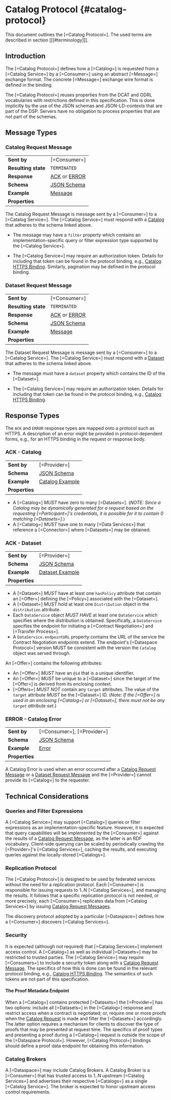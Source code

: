 # Catalog Protocol {#catalog-protocol}

This document outlines the [=Catalog Protocol=]. The used terms are described in section [[[#terminology]]].

## Introduction

The [=Catalog Protocol=] defines how a [=Catalog=] is requested from a [=Catalog Service=] by a [=Consumer=] using an
abstract [=Message=] exchange format. The concrete [=Message=] exchange wire format is defined in the binding.

The [=Catalog Protocol=] reuses properties from the DCAT and ODRL vocabularies with restrictions defined in this
specification. This is done implicitly by the use of the JSON schemas and JSON-LD-contexts that are part of the DSP.
Servers have no obligation to process properties that are not part of the schemas.

## Message Types

### Catalog Request Message

|                     |                                                                                             |
|---------------------|---------------------------------------------------------------------------------------------|
| **Sent by**         | [=Consumer=]                                                                                |
| **Resulting state** | `TERMINATED`                                                                                |
| **Response**        | [ACK](#ack-catalog) or [ERROR](#error-catalog-error)                                        |
| **Schema**          | [JSON Schema](message/schema/catalog-request-message-schema.json)                           |
| **Example**         | [Message](message/example/catalog-request-message.json)                                     |
| **Properties**      | <p data-include="message/table/catalogrequestmessage.html" data-include-format="html"></p> |

The Catalog Request Message is message sent by a [=Consumer=] to
a [=Catalog Service=].
The [=Catalog Service=] must respond with a [Catalog](#ack-catalog) that adheres to the schema linked above.

- The message may have a `filter` property which contains an implementation-specific query or filter expression type
  supported by the [=Catalog Service=].

- The [=Catalog Service=] may require an authorization token. Details for
  including that token can be found in the protocol binding, e.g., [Catalog HTTPS Binding](#catalog-https-binding).
  Similarly, pagination may be defined in the protocol binding.

### Dataset Request Message

|                     |                                                                                             |
|---------------------|---------------------------------------------------------------------------------------------|
| **Sent by**         | [=Consumer=]                                                                                |
| **Resulting state** | `TERMINATED`                                                                                |
| **Response**        | [ACK](#ack-catalog) or [ERROR](#error-catalog-error)                                        |
| **Schema**          | [JSON Schema](message/schema/dataset-request-message-schema.json)                           |
| **Example**         | [Message](message/example/dataset-request-message.json)                                     |
| **Properties**      | <p data-include="message/table/datasetrequestmessage.html" data-include-format="html"></p> |

The Dataset Request Message is message sent by a [=Consumer=] to
a [=Catalog Service=].
The [=Catalog Service=] must respond with a [Dataset](#ack-dataset) that adheres to the schema linked above.

- The message must have a `dataset` property which contains the ID of the [=Dataset=].

- The [=Catalog Service=] may require an authorization token. Details for
  including that token can be found in the protocol binding, e.g., [Catalog HTTPS Binding](#catalog-https-binding).

## Response Types

The `ACK` and `ERROR` response types are mapped onto a protocol such as HTTPS. A description of an error might be
provided in protocol-dependent forms, e.g., for an HTTPS binding in the request or response body.

### ACK - Catalog

|                |                                                                                  |
|----------------|----------------------------------------------------------------------------------|
| **Sent by**    | [=Provider=]                                                                     |
| **Schema**     | [JSON Schema](message/schema/catalog-schema.json)                                |
| **Example**    | [Catalog Example](message/example/catalog.json)                                  |
| **Properties**      | <p data-include="message/table/rootcatalog.html" data-include-format="html"></p> |

* A [=Catalog=] _MUST_ have zero to many [=Datasets=]. (_NOTE: Since a Catalog may be dynamically generated for a request based on the requesting [=Participant=]'s credentials, it is possible for it to contain 0 matching [=Datasets=]._)
* A [=Catalog=] _MUST_ have one to many [=Data Services=] that reference a [=Connector=] where [=Datasets=] may be obtained.

### ACK - Dataset

|                |                                                                               |
|----------------|-------------------------------------------------------------------------------|
| **Sent by**    | [=Provider=]                                                                  |
| **Schema**     | [JSON Schema](message/schema/dataset-schema.json)                             |
| **Example**    | [Dataset Example](message/example/dataset.json)                               |
| **Properties**      | <p data-include="message/table/dataset.html" data-include-format="html"></p> |

* A [=Dataset=] _MUST_ have at least one `hasPolicy` attribute that contain an [=Offer=] defining the [=Policy=] associated with the [=Dataset=].
* A [=Dataset=] _MUST_ hold at least one `Distribution` object in the `distribution` attribute.
* Each `DataService` object _MUST HAVE_ at least one `DataService` which specifies where the distribution is obtained. 
  Specifically, a `DataService` specifies the endpoint for initiating a [=Contract Negotiation=] and [=Transfer Process=].
* A `DataService.endpointURL` property contains the URL of the service the Contract Negotiation endpoints extend. The
  endpoint's [=Dataspace Protocol=] version MUST be consistent with the version the `Catalog` object was served through.

An [=Offer=] contains the following attributes:

* An [=Offer=] _MUST_ have an `@id` that is a unique identifier.
* An [=Offer=] _MUST_ be unique to a [=Dataset=] since the target of the [=Offer=] is derived from its enclosing context.
* [=Offers=] _MUST NOT_ contain any `target` attributes. The value of the `target` attribute _MUST_ be the [=Dataset=] ID. (_Note: If the [=Offer=] is used in an enclosing [=Catalog=] or [=Dataset=], there must not be any `target` attribute set._)

### ERROR - Catalog Error

|                |                                                                                    |
|----------------|------------------------------------------------------------------------------------|
| **Sent by**    | [=Consumer=], [=Provider=]                                                         |
| **Schema**     | [JSON Schema](message/schema/catalog-error-schema.json)                            |
| **Example**    | [Error](message/example/catalog-error.json)                                        |
| **Properties**      | <p data-include="message/table/catalogerror.html" data-include-format="html"></p> |

A Catalog Error is used when an error occurred after a [Catalog Request Message](#catalog-request-message) or
a [Dataset Request Message](#dataset-request-message) and the [=Provider=] cannot
provide its [=Catalog=] to the requester.

## Technical Considerations

### Queries and Filter Expressions

A [=Catalog Service=] may support [=Catalog=] queries or filter expressions as an
implementation-specific feature. However, it is expected that query capabilities will be implemented by
the [=Consumer=] against the results of
a [Catalog Request Message](#catalog-request-message), as the latter is an RDF vocabulary. Client-side querying can
be scaled by periodically crawling
the [=Provider=]'s [=Catalog Services=], caching
the results, and executing queries against the locally-stored [=Catalogs=].

### Replication Protocol

The [=Catalog Protocol=] is designed to be used by federated services without the need for a replication protocol.
Each [=Consumer=] is responsible for issuing requests to
1..N [=Catalog Services=], and managing the results. It follows that a specific
replication protocol is not needed, or more precisely, each [=Consumer=] replicates data
from [=Catalog Services=] by issuing [Catalog Request Messages](#catalog-request-message).

The discovery protocol adopted by a particular [=Dataspace=] defines how
a [=Consumer=] discovers [=Catalog Services=].

### Security

It is expected (although not required) that [=Catalog Services=] implement access
control. A [=Catalog=] as well as individual [=Datasets=] may be restricted to trusted
parties. The [=Catalog Service=] may
require [=Consumers=] to include a security token along with
a [Catalog Request Message](#catalog-request-message). The specifics of how this is done can be found in the relevant
protocol binding, e.g., [Catalog HTTPS Binding](#catalog-https-binding). The semantics of such tokens are not part
of this specification.

#### The Proof Metadata Endpoint

When a [=Catalog=] contains protected [=Datasets=]
the [=Provider=] has two options: include
all [=Datasets=] in the [=Catalog=] response and restrict access when a contract is
negotiated; or, require one or more proofs when the [Catalog Request](#catalog-request-message) is made and filter
the [=Datasets=] accordingly. The latter option requires a mechanism for clients to
discover the type of proofs that may be presented at request time. The specifics of proof types and presenting a proof
during a [=Catalog=] request is outside the scope of the [=Dataspace Protocol=].
However, [=Catalog Protocol=] bindings should define a proof data endpoint for
obtaining this information.

### Catalog Brokers

A [=Dataspace=] may include Catalog Brokers. A Catalog Broker is
a [=Consumer=] that has trusted access to 1..N
upstream [=Catalog Services=] and advertises their
respective [=Catalogs=] as a
single [=Catalog Service=]. The broker is expected to honor upstream access
control requirements.